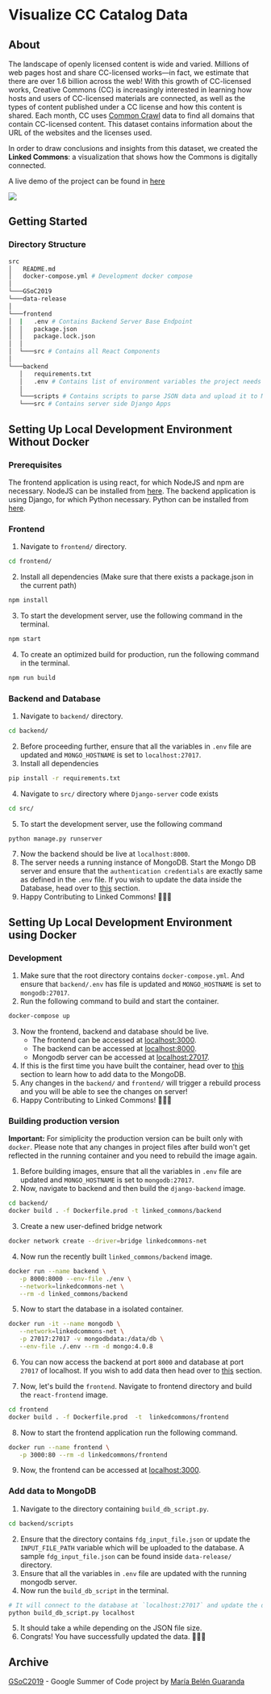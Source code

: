 # Visualize CC Catalog Data

## About

The landscape of openly licensed content is wide and varied. Millions of web pages host and share CC-licensed works—in fact, we estimate that there are over 1.6 billion across the web! With this growth of CC-licensed works, Creative Commons (CC) is increasingly interested in learning how hosts and users of CC-licensed materials are connected, as well as the types of content published under a CC license and how this content is shared. Each month, CC uses [Common Crawl](https://commoncrawl.org/) data to find all domains that contain CC-licensed content. This dataset contains information about the URL of the websites and the licenses used. 

In order to draw conclusions and insights from this dataset, we created the **Linked Commons**: a visualization that shows how the Commons is digitally connected.

A live demo of the project can be found in [here](http://dataviz.creativecommons.engineering/)

![](https://opensource.creativecommons.org/blog/entries/linked-commons-gsoc-wrap-up/design-light.png)

## Getting Started

### Directory Structure
```bash
src
│   README.md
│   docker-compose.yml # Development docker compose
│
└───GSoC2019
└───data-release
│
└───frontend
│  |   .env # Contains Backend Server Base Endpoint
│  │   package.json
│  │   package.lock.json
│  │
│  └───src # Contains all React Components
│  
└───backend
   │   requirements.txt
   │   .env # Contains list of environment variables the project needs
   │
   └───scripts # Contains scripts to parse JSON data and upload it to MongoDB server
   └───src # Contains server side Django Apps
```


## Setting Up Local Development Environment Without Docker

### Prerequisites

The frontend application is using react, for which NodeJS and npm are necessary. NodeJS can be installed from [here](https://nodejs.org/en/).
The backend application is using Django, for which Python necessary. Python can be installed from [here](https://www.python.org/downloads/).

### Frontend
1. Navigate to `frontend/` directory.
```bash
cd frontend/
```
2. Install all dependencies (Make sure that there exists a package.json in the current path)
```bash
npm install
```
3. To start the development server, use the following command in the terminal.
```bash
npm start
```
4. To create an optimized build for production, run the following command in the terminal.
```bash
npm run build
```

### Backend and Database


1. Navigate to `backend/` directory.
```bash
cd backend/
```
2. Before proceeding further, ensure that all the variables in `.env` file are updated and `MONGO_HOSTNAME` is set to `localhost:27017`.
3. Install all dependencies
```bash
pip install -r requirements.txt
```
4. Navigate to `src/` directory where `Django-server` code exists
```bash
cd src/
```
5. To start the development server, use the following command
```bash
python manage.py runserver
```
7. Now the backend should be live at `localhost:8000`.
8. The server needs a running instance of MongoDB. Start the Mongo DB server and ensure that the `authentication credentials` are exactly same as defined in the `.env` file. If you wish to update the data inside the Database, head over to [this](#add-data-to-mongodb) section.
9. Happy Contributing to Linked Commons! 🚀🚀🚀


## Setting Up Local Development Environment using Docker

### Development 

1. Make sure that the root directory contains `docker-compose.yml`. And ensure that `backend/.env` has file is updated and `MONGO_HOSTNAME` is set to `mongodb:27017`.
2. Run the following command to build and start the container.
```bash
docker-compose up
```
3. Now the frontend, backend and database should be live.
   - The frontend can be accessed at [localhost:3000](http://localhost:3000/).
   - The backend can be accessed at [localhost:8000](http://localhost:8000/).
   - Mongodb server can be accessed at [localhost:27017](http://localhost:27017/).
4. If this is the first time you have built the container, head over to [this](#add-data-to-mongodb) section to learn how to add data to the MongoDB.
5. Any changes in the `backend/` and `frontend/` will trigger a rebuild process and you will be able to see the changes on server! 
6. Happy Contributing to Linked Commons! 🚀🚀🚀



### Building production version

**Important:** For simiplicity the production version can be built only with `docker`. Please note that any changes in project files after build won't get reflected in the running container and you need to rebuild the image again. 

1. Before building images, ensure that all the variables in `.env` file are updated and `MONGO_HOSTNAME` is set to `mongodb:27017`.
2. Now, navigate to backend and then build the `django-backend` image.
```bash
cd backend/
docker build . -f Dockerfile.prod -t linked_commons/backend
```
3. Create a new user-defined bridge network
```bash
docker network create --driver=bridge linkedcommons-net
```
4. Now run the recently built `linked_commons/backend` image.
```bash
docker run --name backend \
   -p 8000:8000 --env-file ./env \
   --network=linkedcommons-net \
   --rm -d linked_commons/backend
```
5. Now to start the database in a isolated container.
```bash
docker run -it --name mongodb \
   --network=linkedcommons-net \
   -p 27017:27017 -v mongodbdata:/data/db \
   --env-file ./.env --rm -d mongo:4.0.8
```
6. You can now access the backend at port `8000` and database at port `27017` of localhost. If you wish to add data then head over to [this](#add-data-to-mongodb) section.

7. Now, let's build the `frontend`. Navigate to frontend directory and build the `react-frontend` image.
```bash
cd frontend
docker build . -f Dockerfile.prod  -t  linkedcommons/frontend
```
8. Now to start the frontend application run the following command.
```bash
docker run --name frontend \
   -p 3000:80 --rm -d linkedcommons/frontend
```
9. Now, the frontend can be accessed at [localhost:3000](http://localhost:3000/).


### Add data to MongoDB
1. Navigate to the directory containing `build_db_script.py`.
```bash
cd backend/scripts
```
2. Ensure that the directory contains `fdg_input_file.json` or update the `INPUT_FILE_PATH` variable which will be uploaded to the database. A sample `fdg_input_file.json` can be found inside `data-release/` directory.
3. Ensure that all the variables in `.env` file are updated with the running mongodb server.
4. Now run the `build_db_script` in the terminal. 
```bash
# It will connect to the database at `localhost:27017` and update the data. 
python build_db_script.py localhost
```
5. It should take a while depending on the JSON file size. 
6. Congrats! You have successfully updated the data. 🎉🎉🎉


## Archive

[GSoC2019](https://github.com/creativecommons/cccatalog-dataviz/tree/master/GSoC2019) - Google Summer of Code project by [María Belén Guaranda](https://github.com/soccerdroid)
